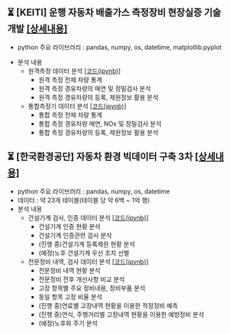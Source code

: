 ## ⏳	[KEITI] 운행 자동차 배출가스 측정장비 현장실증 기술개발 [[상세내용]](https://github.com/kbjung/wabotech/tree/main/processing#readme)
- python 주요 라이브러리 : pandas, numpy, os, datetime, matplotlib.pyplot

+ 분석 내용
  - 원격측정 데이터 분석 [[코드(ipynb)]](https://github.com/kbjung/wabotech/blob/main/processing/multi_road/analysis2_1.ipynb)
    - 원격 측정 전체 차량 통계
    - 원격 측정 경유차량의 매연 및 정밀검사 분석
    - 원격 측정 경유차량의 등록, 제원정보 활용 분석
  - 통합측정기 데이터 분석 [[코드(ipynb)]](https://github.com/kbjung/wabotech/blob/main/processing/multi_road/analysis2_2.ipynb)
    - 통합 측정 전체 차량 통계
    - 통합 측정 경유차량 매연, NOx 및 정밀검사 분석
    - 통합 측정 경유차량의 등록, 제원정보 활용 분석

## ⏳ [한국환경공단] 자동차 환경 빅데이터 구축 3차 [[상세내용]](https://github.com/kbjung/wabotech/tree/main/processing/car_big_data3)
- python 주요 라이브러리 : pandas, numpy, os, datetime
- 데이터 : 약 23개 테이블(테이블 당 약 6백 ~ 1억 행)
- 분석 내용
  - 건설기계 검사, 인증 데이터 분석 [[코드(ipynb)]](https://github.com/kbjung/wabotech/blob/main/processing/car_big_data3/an/big3_BD02.ipynb)
    - 건설기계 인증 현황 분석
    - 건설기계 인증관련 검사 분석
    - (진행 중)건설기계 등록제원 현황 분석
    - (예정)노후 건설기계 우선 조치 선별
  - 전문정비 내역, 검사 데이터 분석 [[코드(ipynb)]](https://github.com/kbjung/wabotech/blob/main/processing/car_big_data3/an/big3_BD04.ipynb)
    - 전문정비 내역 현황 분석
    - 전문정비 전후 개선사항 비교 분석
    - 고장 항목별 주요 정비내용, 정비부품 분석
    - 동일 항목 고장 비율 분석
    - (진행 중)연료별 고장내역 현황을 이용한 적정정비 예측
    - (진행 중)연식, 주행거리별 고장내역 현황을 이용한 예방정비 분석
    - (예정)노후화 주기 분석

